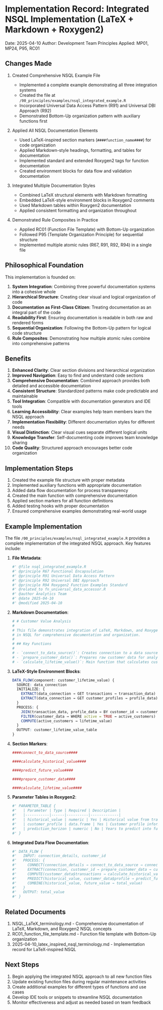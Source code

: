 # Implementation Record: Integrated NSQL Implementation (LaTeX + Markdown + Roxygen2)

Date: 2025-04-10
Author: Development Team
Principles Applied: MP01, MP24, P95, RC01

## Changes Made

1. Created Comprehensive NSQL Example File
   - Implemented a complete example demonstrating all three integration systems
   - Created the file at `/00_principles/examples/nsql_integrated_example.R`
   - Incorporated Universal Data Access Pattern (R91) and Universal DBI Approach (R92)
   - Demonstrated Bottom-Up organization pattern with auxiliary functions first

2. Applied All NSQL Documentation Elements
   - Used LaTeX-inspired section markers (`####function_name####`) for code organization
   - Applied Markdown-style headings, formatting, and tables for documentation
   - Implemented standard and extended Roxygen2 tags for function documentation
   - Created environment blocks for data flow and validation documentation

3. Integrated Multiple Documentation Styles
   - Combined LaTeX structural elements with Markdown formatting
   - Embedded LaTeX-style environment blocks in Roxygen2 comments
   - Used Markdown tables within Roxygen2 documentation
   - Applied consistent formatting and organization throughout

4. Demonstrated Rule Composites in Practice
   - Applied RC01 (Function File Template) with Bottom-Up organization
   - Followed P95 (Template Organization Principle) for sequential structure
   - Implemented multiple atomic rules (R67, R91, R92, R94) in a single file

## Philosophical Foundation

This implementation is founded on:

1. **System Integration**: Combining three powerful documentation systems into a cohesive whole
2. **Hierarchical Structure**: Creating clear visual and logical organization of code
3. **Documentation as First-Class Citizen**: Treating documentation as an integral part of the code
4. **Readability First**: Ensuring documentation is readable in both raw and rendered forms
5. **Sequential Organization**: Following the Bottom-Up pattern for logical code structure
6. **Rule Composites**: Demonstrating how multiple atomic rules combine into comprehensive patterns

## Benefits

1. **Enhanced Clarity**: Clear section divisions and hierarchical organization
2. **Improved Navigation**: Easy to find and understand code sections
3. **Comprehensive Documentation**: Combined approach provides both detailed and accessible documentation
4. **Consistent Structure**: Standardized patterns make code predictable and maintainable
5. **Tool Integration**: Compatible with documentation generators and IDE tools
6. **Learning Accessibility**: Clear examples help team members learn the NSQL approach
7. **Implementation Flexibility**: Different documentation styles for different needs
8. **Visual Distinction**: Clear visual cues separate different logical units
9. **Knowledge Transfer**: Self-documenting code improves team knowledge sharing
10. **Code Quality**: Structured approach encourages better code organization

## Implementation Steps

1. Created the example file structure with proper metadata
2. Implemented auxiliary functions with appropriate documentation
3. Added data flow documentation for process transparency
4. Created the main function with comprehensive documentation
5. Applied section markers for all function definitions
6. Added testing hooks with proper documentation
7. Ensured comprehensive examples demonstrating real-world usage

## Example Implementation

The file `/00_principles/examples/nsql_integrated_example.R` provides a complete implementation of the integrated NSQL approach. Key features include:

1. **File Metadata**:
   ```r
   #' @file nsql_integrated_example.R
   #' @principle R67 Functional Encapsulation
   #' @principle R91 Universal Data Access Pattern
   #' @principle R92 Universal DBI Approach
   #' @principle R94 Roxygen2 Function Examples Standard
   #' @related_to fn_universal_data_accessor.R
   #' @author Analytics Team
   #' @date 2025-04-10
   #' @modified 2025-04-10
   ```

2. **Markdown Documentation**:
   ```r
   # # Customer Value Analysis
   # 
   # This file demonstrates integration of LaTeX, Markdown, and Roxygen2 elements
   # in NSQL for comprehensive documentation and organization.
   #
   # ## Key Functions
   #
   # - `connect_to_data_source()`: Creates connection to a data source
   # - `prepare_customer_data()`: Prepares raw customer data for analysis
   # - `calculate_lifetime_value()`: Main function that calculates customer LTV
   ```

3. **LaTeX-Style Environment Blocks**:
   ```r
   DATA_FLOW(component: customer_lifetime_value) {
     SOURCE: data_connection
     INITIALIZE: {
       EXTRACT(data_connection → GET transactions → transaction_data)
       EXTRACT(data_connection → GET customer_profiles → profile_data)
     }
     PROCESS: {
       JOIN(transaction_data, profile_data → BY customer_id → customer_data)
       FILTER(customer_data → WHERE active = TRUE → active_customers)
       COMPUTE(active_customers → lifetime_value)
     }
     OUTPUT: customer_lifetime_value_table
   }
   ```

4. **Section Markers**:
   ```r
   ####connect_to_data_source####
   
   ####calculate_historical_value####
   
   ####predict_future_value####
   
   ####prepare_customer_data####
   
   ####calculate_lifetime_value####
   ```

5. **Parameter Tables in Roxygen2**:
   ```r
   #' PARAMETER_TABLE {
   #'   | Parameter | Type | Required | Description |
   #'   |-----------|------|----------|-------------|
   #'   | historical_value | numeric | Yes | Historical value from transactions |
   #'   | customer_profile | data.frame | Yes | Customer profile information |
   #'   | prediction_horizon | numeric | No | Years to predict into future |
   #' }
   ```

6. **Integrated Data Flow Documentation**:
   ```r
   #' DATA_FLOW {
   #'   INPUT: connection_details, customer_id
   #'   PROCESS: {
   #'     CONNECT(connection_details → connect_to_data_source → connection)
   #'     EXTRACT(connection, customer_id → prepare_customer_data → customer_data)
   #'     COMPUTE(customer_data$transactions → calculate_historical_value → historical_value)
   #'     PREDICT(historical_value, customer_data$profile → predict_future_value → future_value)
   #'     COMBINE(historical_value, future_value → total_value)
   #'   }
   #'   OUTPUT: total_value
   #' }
   ```

## Related Documents

1. NSQL_LaTeX_terminology.md - Comprehensive documentation of LaTeX, Markdown, and Roxygen2 NSQL concepts
2. RC01_function_file_template.md - Function file template with Bottom-Up organization
3. 2025-04-10_latex_inspired_nsql_terminology.md - Implementation record for LaTeX-inspired NSQL

## Next Steps

1. Begin applying the integrated NSQL approach to all new function files
2. Update existing function files during regular maintenance activities
3. Create additional examples for different types of functions and use cases
4. Develop IDE tools or snippets to streamline NSQL documentation
5. Monitor effectiveness and adjust as needed based on team feedback